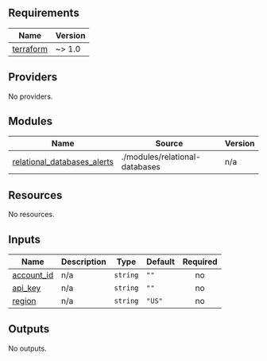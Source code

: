 ## Requirements

| Name | Version |
|------|---------|
| <a name="requirement_terraform"></a> [terraform](#requirement\_terraform) | ~> 1.0 |

## Providers

No providers.

## Modules

| Name | Source | Version |
|------|--------|---------|
| <a name="module_relational_databases_alerts"></a> [relational\_databases\_alerts](#module\_relational\_databases\_alerts) | ./modules/relational-databases | n/a |

## Resources

No resources.

## Inputs

| Name | Description | Type | Default | Required |
|------|-------------|------|---------|:--------:|
| <a name="input_account_id"></a> [account\_id](#input\_account\_id) | n/a | `string` | `""` | no |
| <a name="input_api_key"></a> [api\_key](#input\_api\_key) | n/a | `string` | `""` | no |
| <a name="input_region"></a> [region](#input\_region) | n/a | `string` | `"US"` | no |

## Outputs

No outputs.

